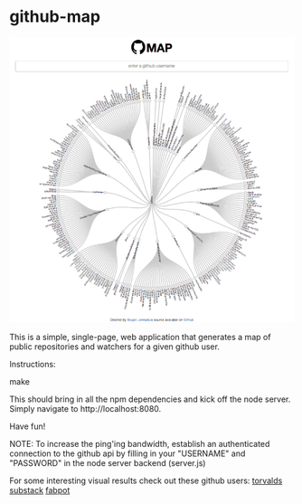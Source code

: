 github-map
==========

![Alt text](screen_shot.png)

This is a simple, single-page, web application that generates a map of public repositories and watchers for a given github user.

Instructions:

make

This should bring in all the npm dependencies and kick off the node server. Simply navigate to http://localhost:8080.

Have fun!

NOTE: To increase the ping'ing bandwidth, establish an authenticated connection to the github api by filling in your "USERNAME" and "PASSWORD" in the node server backend (server.js)

For some interesting visual results check out these github users:
[torvalds](https://github.com/torvalds)
[substack](https://github.com/substack)
[fabpot](https://github.com/fabpot)

